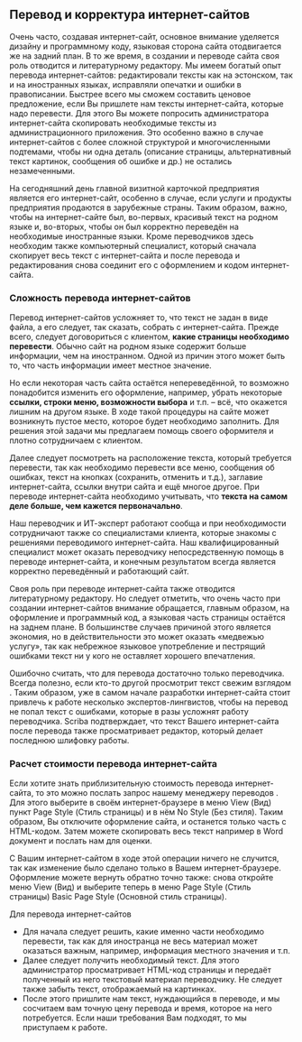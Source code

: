 ## Перевод и корректура интернет-сайтов

Очень часто, создавая интернет-сайт, основное внимание уделяется дизайну и программному коду, языковая сторона сайта отодвигается же на задний план. В то же время, в создании и переводе сайта своя роль отводится и литературному редактору. Мы имеем богатый опыт перевода интернет-сайтов: редактировали тексты как на эстонском, так и на иностранных языках, исправляли опечатки и ошибки в правописании. Быстрее всего мы сможем составить ценовое предложение, если Вы пришлете нам тексты интернет-сайта, которые надо перевести. Для этого Вы можете попросить администратора интернет-сайта скопировать необходимые тексты из администрационного приложения. Это особенно важно в случае интернет-сайтов с более сложной структурой и многочисленными подтемами, чтобы ни одна деталь (описание страницы, альтернативный текст картинок, сообщения об ошибке и др.) не остались незамеченными.

На сегодняшний день главной визитной карточкой предприятия является его интернет-сайт, особенно в случае, если услуги и продукты предприятия продаются в зарубежные страны. Таким образом, важно, чтобы на интернет-сайте был, во-первых, красивый текст на родном языке и, во-вторых, чтобы он был корректно переведён на необходимые иностранные языки. Кроме переводчиков здесь необходим также компьютерный специалист, который сначала скопирует весь текст с интернет-сайта и после перевода и редактирования снова соединит его с оформлением и кодом интернет-сайта.

### Сложность перевода интернет-сайтов

Перевод интернет-сайтов усложняет то, что текст не задан в виде файла, а его следует, так сказать, собрать с интернет-сайта. Прежде всего, следует договориться с клиентом, **какие страницы необходимо перевести**. Обычно сайт на родном языке содержит больше информации, чем на иностранном. Одной из причин этого может быть то, что часть информации имеет местное значение.

Но если некоторая часть сайта остаётся непереведённой, то возможно понадобится изменить его оформление, например, убрать некоторые **ссылки, строки меню, возможности выбора** и т.п. – всё, что окажется лишним на другом языке. В ходе такой процедуры на сайте может возникнуть пустое место, которое будет необходимо заполнить. Для решения этой задачи мы предлагаем помощь своего оформителя и плотно сотрудничаем с клиентом.

Далее следует посмотреть на расположение текста, который требуется перевести, так как необходимо перевести все меню, сообщения об ошибках, текст на кнопках (сохранить, отменить и т.д.), заглавие интернет-сайта, ссылки внутри сайта и ещё многое другое. При переводе интернет-сайта необходимо учитывать, что **текста на самом деле больше, чем кажется первоначально**.

Наш переводчик и ИТ-эксперт работают сообща и при необходимости сотрудничают также со специалистами клиента, которые знакомы с решениями переводимого интернет-сайта. Наш квалифицированный специалист может оказать переводчику непосредственную помощь в переводе интернет-сайта, и конечным результатом всегда является корректно переведённый и работающий сайт.

Своя роль при переводе интернет-сайта также отводится литературному редактору. Но следует отметить, что очень часто при создании интернет-сайтов внимание обращается, главным образом, на оформление и программный код, а языковая часть страницы остаётся на заднем плане. В большинстве случаев причиной этого является экономия, но в действительности это может оказать «медвежью услугу», так как небрежное языковое употребление и пестрящий ошибками текст ни у кого не оставляет хорошего впечатления.

Ошибочно считать, что для перевода достаточно только переводчика. Всегда полезно, если кто-то другой просмотрит текст свежим взглядом . Таким образом, уже в самом начале разработки интернет-сайта стоит привлечь к работе несколько экспертов-лингвистов, чтобы на перевод не попал текст с ошибками, которые в разы усложнят работу переводчика. Scriba подтверждает, что текст Вашего интернет-сайта после перевода также просматривает редактор, который делает последнюю шлифовку работы.

### Расчет стоимости перевода интернет-сайта

Если хотите знать приблизительную стоимость перевода интернет-сайта, то это можно послать запрос нашему менеджеру переводов . Для этого выберите в своём интернет-браузере в меню View (Вид) пункт Page Style (Стиль страницы) и в нём No Style (Без стиля). Таким образом, Вы отключите оформление сайта, и останется только часть с HTML-кодом. Затем можете скопировать весь текст например в Word документ и послать нам для оценки.

С Вашим интернет-сайтом в ходе этой операции ничего не случится, так как изменение было сделано только в Вашем интернет-браузере. Оформление можете вернуть обратно точно также: снова откройте меню View (Вид) и выберите теперь в меню Page Style (Стиль страницы) Basic Page Style (Основной стиль страницы).

Для перевода интернет-сайтов

- Для начала следует решить, какие именно части необходимо перевести, так как для иностранца не весь материал может оказаться важным, например, информация местного значения и т.п.
- Далее следует получить необходимый текст. Для этого  администратор просматривает HTML-код страницы и передаёт полученный из него текстовый материал переводчику. Не следует также забыть текст, отображаемый на картинках.
- После этого пришлите нам текст, нуждающийся в переводе, и мы сосчитаем вам точную цену перевода и время, которое на него потребуется. Если наши требования Вам подходят, то мы приступаем к работе.
